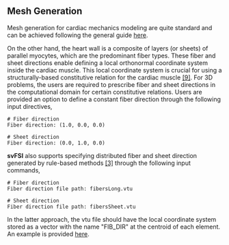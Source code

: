 ## Mesh Generation

Mesh generation for cardiac mechanics modeling are quite standard and can be achieved following the general guide <a href="svfsi.html#mesh">here</a>.

On the other hand, the heart wall is a composite of layers (or sheets) of parallel myocytes, which are the predominant fiber types. These fiber and sheet directions enable defining a local orthonormal coordinate system inside the cardiac muscle. This local coordinate system is crucial for using a structurally-based constitutive relation for the cardiac muscle <a href="#ref-9">[9]</a>. For 3D problems, the users are required to prescribe fiber and sheet directions in the computational domain for certain constitutive relations. Users are provided an option to define a constant fiber direction through the following input directives,

```
# Fiber direction
Fiber direction: (1.0, 0.0, 0.0)

# Sheet direction
Fiber direction: (0.0, 1.0, 0.0)
```

**svFSI** also supports specifying distributed fiber and sheet direction generated by rule-based methods <a href="#ref-3">[3]</a> through the following input commands,

```
# Fiber direction
Fiber direction file path: fibersLong.vtu

# Sheet direction
Fiber direction file path: fibersSheet.vtu
```

In the latter approach, the vtu file should have the local coordinate system stored as a vector with the name "FIB_DIR" at the centroid of each element. An example is provided <a href="https://github.com/SimVascular/svFSI-Tests/blob/master/06-ustruct/03-LV-Guccione-active/mesh/P1/fibersLong.vtu">here</a>.
